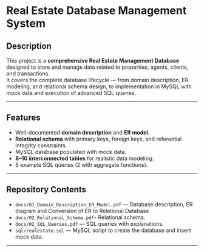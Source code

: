 # Real Estate Database Management System

## Description
This project is a **comprehensive Real Estate Management Database** designed to store and manage data related to properties, agents, clients, and transactions.  
It covers the complete database lifecycle — from domain description, ER modeling, and relational schema design, to implementation in MySQL with mock data and execution of advanced SQL queries.  

---

## Features
- Well-documented **domain description** and **ER model**.
- **Relational schema** with primary keys, foreign keys, and referential integrity constraints.
- MySQL database populated with mock data.
- **8–10 interconnected tables** for realistic data modeling.
- 6 example SQL queries (2 with aggregate functions).
  
---

## Repository Contents
- `docs/01_Domain_Description_ER_Model.pdf` — Database description, ER diagram and Conversion of ER to Relational Database
- `docs/02_Relational_Schema.pdf`- Relational schema.
- `docs/02_SQL_Queries.pdf` — SQL queries with explanations.
- `sql/realestate.sql` — MySQL script to create the database and insert mock data.

---
